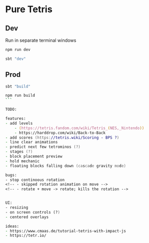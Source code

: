 # Pure Tetris

## Dev

Run in separate terminal windows
```zsh
npm run dev
```
```zsh
sbt "dev"
```

## Prod
```zsh
sbt "build"
```
````zsh
npm run build
```

TODO:

features:
- add levels 
    - (https://tetris.fandom.com/wiki/Tetris_(NES,_Nintendo))
    - https://harddrop.com/wiki/Back-to-Back
- add scores (https://tetris.wiki/Scoring - BPS ?)
- line clear animations
- predict next few tetrominos (?)
- stages (?)
- block placement preview
- hold mechanic
- floating blocks falling down (cascade gravity mode)

bugs:
- stop continoous rotation
<!-- - skipped rotation animation on move -->
<!-- - rotate + move -> rotate; kills the rotation -->


UI:
- resizing
- on screen controls (?)
- centered overlays

ideas: 
- https://www.cmaas.de/tutorial-tetris-with-impact-js
- https://tetr.io/